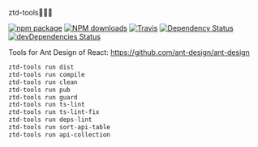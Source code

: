 ztd-tools🔧🔧🔧

[![npm package](https://img.shields.io/npm/v/@ant-design/tools.svg?style=flat-square)](https://www.npmjs.org/package/@ant-design/tools)
[![NPM downloads](http://img.shields.io/npm/dm/@ant-design/tools.svg?style=flat-square)](http://npmjs.com/@ant-design/tools)
[![Travis](https://img.shields.io/travis/ant-design/ztd-tools/master.svg?style=flat-square)](https://travis-ci.org/ant-design/ztd-tools)
[![Dependency Status](https://david-dm.org/ant-design/ztd-tools.svg?style=flat-square)](https://david-dm.org/ant-design/ztd-tools)
[![devDependencies Status](https://david-dm.org/ant-design/ztd-tools/dev-status.svg)](https://david-dm.org/ant-design/ztd-tools?type=dev)

Tools for Ant Design of React: https://github.com/ant-design/ant-design

```bash
ztd-tools run dist
ztd-tools run compile
ztd-tools run clean
ztd-tools run pub
ztd-tools run guard
ztd-tools run ts-lint
ztd-tools run ts-lint-fix
ztd-tools run deps-lint
ztd-tools run sort-api-table
ztd-tools run api-collection
```
